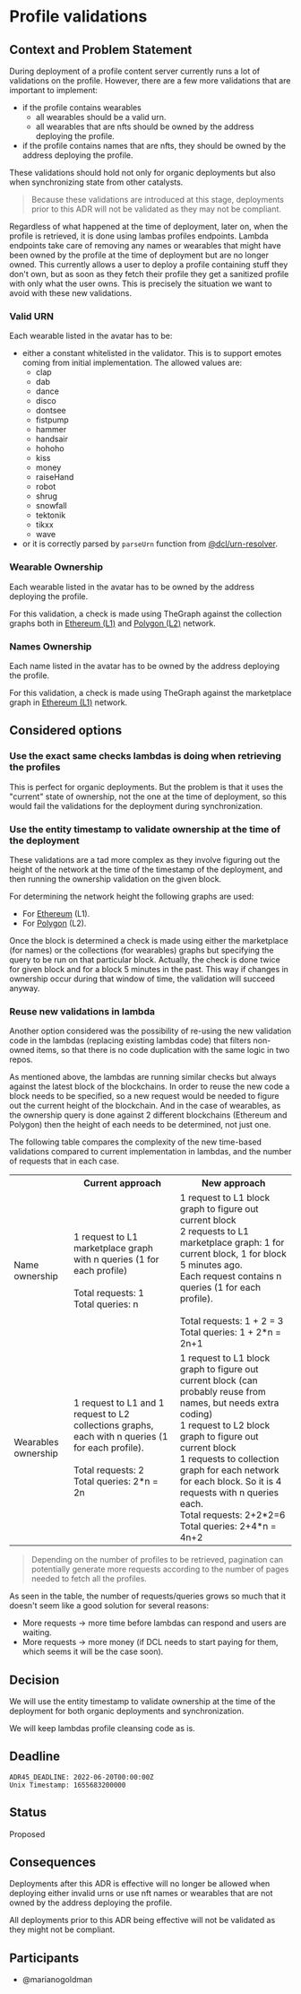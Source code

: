 # Profile validations

## Context and Problem Statement

During deployment of a profile content server currently runs a lot of validations on the profile. However, there
are a few more validations that are important to implement:
* if the profile contains wearables
  * all wearables should be a valid urn.
  * all wearables that are nfts should be owned by the address deploying the profile.
* if the profile contains names that are nfts, they should be owned by the address deploying the profile.

These validations should hold not only for organic deployments but also when synchronizing state from other catalysts.

> Because these validations are introduced at this stage, deployments prior to this ADR will not be validated as they may
not be compliant. 

Regardless of what happened at the time of deployment, later on, when the profile is retrieved, it is done using lambas 
profiles endpoints. Lambda endpoints take care of removing any names or wearables that might have
been owned by the profile at the time of deployment but are no longer owned. This currently allows a user to deploy a profile
containing stuff they don't own, but as soon as they fetch their profile they get a sanitized profile with only what the user owns.
This is precisely the situation we want to avoid with these new validations.

### Valid URN
Each wearable listed in the avatar has to be:
* either a constant whitelisted in the validator. This is to support emotes coming from initial implementation. The allowed values are:
  * clap
  * dab
  * dance
  * disco
  * dontsee
  * fistpump
  * hammer
  * handsair
  * hohoho
  * kiss
  * money
  * raiseHand
  * robot
  * shrug
  * snowfall
  * tektonik
  * tikxx
  * wave
* or it is correctly parsed by `parseUrn` function from [@dcl/urn-resolver](https://github.com/decentraland/urn-resolver).

### Wearable Ownership
Each wearable listed in the avatar has to be owned by the address deploying the profile.

For this validation, a check is made using TheGraph against the collection graphs both in 
[Ethereum (L1)](https://thegraph.com/hosted-service/subgraph/decentraland/collections-ethereum-mainnet) 
and [Polygon (L2)](https://thegraph.com/hosted-service/subgraph/decentraland/collections-matic-mainnet) 
network.


### Names Ownership
Each name listed in the avatar has to be owned by the address deploying the profile.

For this validation, a check is made using TheGraph against the marketplace graph in 
[Ethereum (L1)](https://thegraph.com/hosted-service/subgraph/decentraland/marketplace) 
network.



## Considered options

### Use the exact same checks lambdas is doing when retrieving the profiles
This is perfect for organic deployments. But the problem is that it uses the 
"current" state of ownership, not the one at the time of deployment, so this
would fail the validations for the deployment during synchronization.

### Use the entity timestamp to validate ownership at the time of the deployment
These validations are a tad more complex as they involve figuring out the height
of the network at the time of the timestamp of the deployment, and then running
the ownership validation on the given block.

For determining the network height the following graphs are used:
* For [Ethereum](https://thegraph.com/hosted-service/subgraph/decentraland/blocks-ethereum-mainnet) (L1). 
* For [Polygon](https://thegraph.com/hosted-service/subgraph/decentraland/blocks-matic-mainnet) (L2).

Once the block is determined a check is made using either the marketplace (for names) or the collections 
(for wearables) graphs but specifying the query to be run on that particular block. Actually, the check
is done twice for given block and for a block 5 minutes in the past. This way if changes in ownership occur
during that window of time, the validation will succeed anyway.

### Reuse new validations in lambda
Another option considered was the possibility of re-using the new validation code in the lambdas
(replacing existing lambdas code) that filters non-owned items, so that there is no code duplication 
with the same logic in two repos.

As mentioned above, the lambdas are running similar checks but always against the latest block
of the blockchains. In order to reuse the new code a block needs to be specified, so a new
request would be needed to figure out the current height of the blockchain. And in the case of
wearables, as the ownership query is done against 2 different blockchains (Ethereum and Polygon)
then the height of each needs to be determined, not just one.

The following table compares the complexity of the new time-based validations compared to
current implementation in lambdas, and the number of requests that in each case.

<table>
  <tr>
    <th></th>
    <th>Current approach</th>
    <th>New approach</th>
  </tr>
  <tr>
    <td>Name ownership</td>
    <td>
      1 request to L1 marketplace graph with n queries (1 for each profile) <br/><br/>
      Total requests: 1 <br/>
      Total queries: n <br/>
    </td>
    <td>
      1 request to L1 block graph to figure out current block<br/>
      2 requests to L1 marketplace graph: 1 for current block, 1 for block 5 minutes ago.<br/>
      Each request contains n queries (1 for each profile).<br/><br/>
      Total requests: 1 + 2 = 3 <br/>
      Total queries: 1 + 2*n = 2n+1 <br/>
    </td>
  </tr>
  <tr>
    <td>Wearables ownership</td>
    <td>
      1 request to L1 and 1 request to L2 collections graphs, each with n queries (1 for each profile).<br/><br/>
      Total requests: 2<br/>
      Total queries: 2*n = 2n<br/>
    </td>
    <td>
      1 request to L1 block graph to figure out current block (can probably reuse from names, but needs extra coding)<br/>
      1 request to L2 block graph to figure out current block<br/>
      1 requests to collection graph for each network for each block. So it is 4 requests with n queries each.<br/> 
      Total requests: 2+2*2=6<br/>
      Total queries: 2+4*n = 4n+2<br/>
    </td>
  </tr>
</table>

> Depending on the number of profiles to be retrieved, pagination can potentially generate more requests according
to the number of pages needed to fetch all the profiles.

As seen in the table, the number of requests/queries grows so much that it doesn't seem like a good
solution for several reasons:
* More requests -> more time before lambdas can respond and users are waiting.
* More requests -> more money (if DCL needs to start paying for them, which seems it will be the case soon).


## Decision

We will use the entity timestamp to validate ownership at the time of the deployment for
both organic deployments and synchronization.

We will keep lambdas profile cleansing code as is.

## Deadline

    ADR45_DEADLINE: 2022-06-20T00:00:00Z
    Unix Timestamp: 1655683200000

## Status

Proposed

## Consequences

Deployments after this ADR is effective will no longer be allowed when deploying either
invalid urns or use nft names or wearables that are not owned by the address deploying the 
profile.

All deployments prior to this ADR being effective will not be validated as they might
not be compliant.

## Participants

- @marianogoldman
